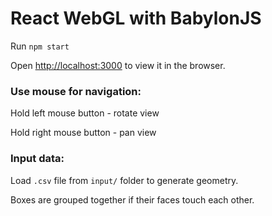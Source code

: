 # React WebGL with BabylonJS

Run `npm start`

Open [http://localhost:3000](http://localhost:3000) to view it in the browser.

### Use mouse for navigation:

Hold left mouse button - rotate view

Hold right mouse button - pan view

### Input data:

Load `.csv` file from `input/` folder to generate geometry.

Boxes are grouped together if their faces touch each other.
